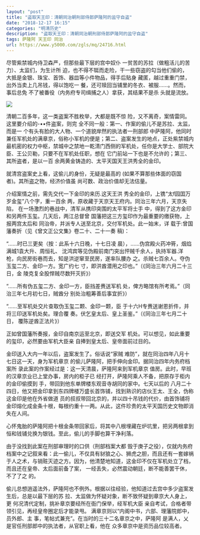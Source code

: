 ```yaml
---
layout: "post"
title: "盗取天王印：清朝同治朝刑部侍郎萨隆阿的监守自盗"
date: "2018-12-17 16:15"
categories: "明清历史"
description: "盗取天王印：清朝同治朝刑部侍郎萨隆阿的监守自盗"
tags: 萨隆阿 天王印 同治
url: https://www.y5000.com/zgls/mq/24716.html
---
```






尽管紫禁城内侍卫森严，但那些最下层的宫中奴仆 一贫苦的苏拉（做粗活儿的苦力）、太监们，为生计所 迫，也不得不铤而走险，干一些窃盗的勾当他们偷的，
大抵是金银、珠宝、首饰、器皿等小件物品，得手后贴身 藏匿，越过重重门禁，出外当卖上几吊钱，得以饱吃一 餐，还可赎回当铺里的冬衣、被服……。然而，事后总免
不了被番役（内务府专司缉捕之人）拿获，其结果不是杀 头就是流放。

![](https://img.y5000.com/uploads/allimg/170807/12-1FPG1042L48.jpg)

清朝二百多年，这一类盗案不胜枚举，大都是既不惊 险，又不离奇，案情雷同。这里要介绍的-••件盗案，则完 全不同一般：第一、作案的偷儿不是苏拉、太监，而是一
个有头有脸的大人物、一个道貌岸然的执法者一刑部郎
中萨隆阿，他同时兼任军机处的满章京，俗称小军机的便是；第二、盗案发生的地点，正处紫禁城内最机密的权力中枢，禁城中之禁地一乾清门西侧的军机处，任你是大学士、部院大臣、王公贝勒，只要不在军机处任职，想在
它门前站一下也是不允许的；第三、其所盗者，是以一百 余两黄金铸造的、太平天国天王洪秀全的金印。

就清宫盗案史上看，这偷儿的身份，无疑是最高的 (如果不算那些体面的窃国者)。其所盗之物，经济价值虽 尚可数、政治价值却无法估量。

介绍案情之前，需先交代一下金印的来历.这天王洪 秀全的金印，上镌“太f园囯万岁金玺”八个字，重一百余 两，原收藏于天京天王府内。同治三年六月，天京失陷，
在一场激烈的巷战中，清军从携印突围的太平军将士手 中，得到了这方金印和另两件玉玺。几天后，两江总督曾 国藩把这三方玺印作为最重要的缴获物，上报两宫太后和
同治帝，并派专人送至北京，交付军机处。此一始末，详 载于:曾国藩奏折（见《曾文正公文集》卷二十、二十一奏 稿)：

“……时已三更矣（按：此系十六日晚，十七日凌 晨），……伪宫殿火药冲筲，烟焰满城1袁大升、周恒礼、 沈鸿宾等见伪殿前南门突出怦贼千余人，执持军器.洋
枪，向民房街巷而去，知是洪逆窜至民房，遂率队腰办 之。杀贼七百余人。夺伪玉玺二方、金印一方。宽广约七 寸，即洪酋潜用之印也。”（《同治三年六月二十三日，金
陵克复全股悍贼尽数歼灭折》）

“……所有伪五玺二方、金印一方，臣挡差赉送军机 处，俾方略馆有所考焉。”（同治三年七月初七日，贼酋分 别处治粗筹善后事宜折》）

“……至军机处交片查取伪玉玺二颗、金印一颗，臣 于十六H专赉送谢恩折件，并将三印送军机处矣。理合覆 奏。伏乞皇太后、皇上圣鉴。”（《同治三年七月二十日，
覆陈逆酋正法片》）

正如曾国藩所奏报，金印自南京运至北京，即送交军 机处。可以想见，如此重要的玺印，必然要由军机大臣亲 自捧到皇太后、皇帝面前过目的。

金印送入大内一年以后，盗案发生了。俗话说“家贼 难防”，就在同治四年八月十七日这一天，身为军机章京 的偷儿萨隆阿，把手伸向金印。据同治四年内务府档案所
录此案的作案经过是：这一天清晨，萨隆阿来到军机章京 值房。此时，早班的汉章京业已上堂办事，房内的柜子已 经打开，萨隆阿乘人不备，把原存于柜内的金印偷摸到
手，带回到他东单牌楼东观音寺胡同的家中。七天以后的 八月二十四日，他又把金印拿到东四牌楼万盛长首饰铺，找到熟识的店伙王太、王全，伪称这金印是他在外省做道
员的叔叔带回北京的，并以四十吊钱的代价，由首饰铺将金印熔化成金条十根，每根约重十一两。从此，这件珍贵的太平天国历史文物即消失在人间。

心怀鬼胎的萨隆阿把十根金条带回家后，将其中八根埋藏在炉坑里，把另两根拿到恒和钱铺兑换为银钱。至此，偷儿的手脚也算干净利落。

由于没找到此案在刑部审理时的口供（刑部档案大都
毁于庚子之役），仅就内务府档案中之记叙来看：此一偷儿，不仅具有豺狼之心、狮虎之胆，而且还有一套嫁祸于人之术，与销赃灭迹之方。因为，他清楚地知道，这金印不仅在军机处立了档，而且还在皇帝、太后面前备了案，
一经丢失，必然震动朝廷，断不能善罢干休，不了了之 的。

偷儿总想逍遥法外，萨隆阿也不例外。根据以往经验，他知道过去宫中多少盗案发生后，总是以最下层的苏 拉、太监做为怀疑对象，断不致怀疑到章京大人身上，更
何况清代定制，挑补章京要经所在衙门保举，经军机大臣 亲自考试，合格者带领引见，再经皇帝圈定后才能录甩。 满章京则以“内阁中书，六部、理藩院郎中，员外郎、主
事，笔帖式兼充”。在当时的三十二名章京之中，萨隆阿 是满人，乂是官任刑部郎中的执法者，从官职上看，他在 众多章京中是资历品位较高者。
